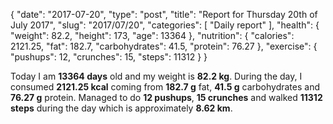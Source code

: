 {
    "date": "2017-07-20",
    "type": "post",
    "title": "Report for Thursday 20th of July 2017",
    "slug": "2017\/07\/20",
    "categories": [
        "Daily report"
    ],
    "health": {
        "weight": 82.2,
        "height": 173,
        "age": 13364
    },
    "nutrition": {
        "calories": 2121.25,
        "fat": 182.7,
        "carbohydrates": 41.5,
        "protein": 76.27
    },
    "exercise": {
        "pushups": 12,
        "crunches": 15,
        "steps": 11312
    }
}

Today I am <strong>13364 days</strong> old and my weight is <strong>82.2 kg</strong>. During the day, I consumed <strong>2121.25 kcal</strong> coming from <strong>182.7 g</strong> fat, <strong>41.5 g</strong> carbohydrates and <strong>76.27 g</strong> protein. Managed to do <strong>12 pushups</strong>, <strong>15 crunches</strong> and walked <strong>11312 steps</strong> during the day which is approximately <strong>8.62 km</strong>.